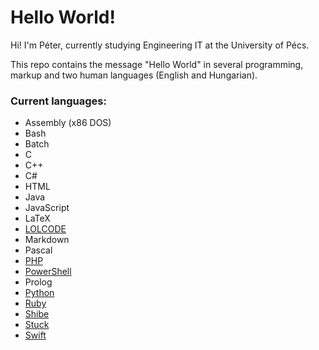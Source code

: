 # Hello World!
Hi! I'm Péter, currently studying Engineering IT at the University of Pécs.

This repo contains the message "Hello World" in several programming, markup and two human languages (English and Hungarian).

### Current languages:
  * Assembly (x86 DOS)
  * Bash
  * Batch
  * C
  * C++
  * C#
  * HTML
  * Java
  * JavaScript
  * LaTeX
  * [LOLCODE](https://en.wikipedia.org/wiki/LOLCODE)
  * Markdown
  * Pascal
  * [PHP](https://github.com/php/php-src)
  * [PowerShell](https://github.com/powershell/)
  * Prolog
  * [Python](https://github.com/python)
  * [Ruby](https://github.com/ruby/ruby)
  * [Shibe](https://github.com/justinmeza/doge)
  * [Stuck](https://github.com/kade-robertson/stuck)
  * [Swift](https://github.com/apple/swift)
